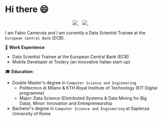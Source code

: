 # Hi there :smile:
<p align='center'>
  <a href="https://www.linkedin.com/in/fabio-camerota-685b75165/">
    <img src="https://img.shields.io/badge/LinkedIn-0077B5?style=for-the-badge&logo=linkedin&logoColor=white"></img>
  </a>&nbsp;&nbsp;
  <a href="mailto:fabiocamerota99@gmail.com">
    <img src="https://img.shields.io/badge/Gmail-D14836?style=for-the-badge&logo=gmail&logoColor=white"></img>
  </a> &nbsp;&nbsp;
</p>

I am Fabio Camerota and I am currently a Data Scientist Trainee at the `European Central Bank` (ECB).

:briefcase: **Work Experience**
- Data Scientist Trainee at the European Central Bank (ECB)
- Mobile Developer at Toolery (an innovative Italian start-up)
  
:mortar_board: **Education:**
- Double Master's degree in `Computer Science and Engineering`
    - Politecnico di Milano & KTH Royal Institute of Technology (EIT Digital programme)
    - Major: Data Science (Distributed Systems & Data Mining for Big Data), Minor: Innovation and Entrepreneurship
- Bachelor's degree in `Computer Science and Engineering` at Sapienza University of Rome
<!--
**FCameCode/FCameCode** is a ✨ _special_ ✨ repository because its `README.md` (this file) appears on your GitHub profile.

Here are some ideas to get you started:

- 🔭 I’m currently working on ...
- 🌱 I’m currently learning ...
- 👯 I’m looking to collaborate on ...
- 🤔 I’m looking for help with ...
- 💬 Ask me about ...
- 📫 How to reach me: ...
- 😄 Pronouns: ...
- ⚡ Fun fact: ...
-->
